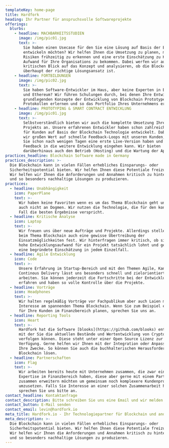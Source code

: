 ```yaml
---
templateKey: home-page
title: Hardfork
heading: Ihr Partner für anspruchsvolle Softwareprojekte
offerings:
  blurbs:
    - headline: MACHBARKEITSSTUDIEN
      image: /img/pic01.jpg
      text: >-
        Sie haben einen Usecase für den Sie eine Lösung auf Basis der Blockchain
        entwickeln möchten? Wir helfen Ihnen die Umsetzung zu planen, mögliche
        Risiken frühzeitig zu erkennen und eine erste Einschätzung zu Kosten und
        Aufwand für Ihre Organisations zu bekommen. Dabei werfen wir auch einen
        kritischen Blick auf das Konzept und analysieren, ob die Blockchain
        überhaupt der richtige Lösungsansatz ist.
    - headline: FORTBILDUNGEN
      image: /img/pic02.jpg
      text: >-
        Sie haben Software-Entwickler im Haus, aber keine Experten in Blockchain
        und Ethereum? Wir führen Schulungen durch, bei denen Ihre Entwickler die
        grundlegenden Konzepte der Entwicklung von Blockchain Prototypen und
        Protokollen erlernen und so das Portfolio Ihres Unternehmens erweitern.
    - headline: PROTOTYPING & SMART CONTRACT ENTWICKLUNG
      image: /img/pic01.jpg
      text: >-
        Selbstverständlich bieten wir auch die komplette Umsetzung Ihres
        Projekts an. Unsere erfahrenen Entwickler haben schon zahlreiche Apps
        für Kunden auf Basis der Blockchain Technologie entwickelt. Dabei legen
        wir großen Wert auf schnelle Feedback-Loops mit unseren Kunden, so dass
        Sie schon nach wenigen Tagen eine erste Live-Version haben und Ihr
        Feedback in die weitere Entwicklung eingehen kann. Wir bieten
        darüberhinaus auch den Betrieb (Hosting) und die Wartung der Apps an.
practices_headline: Blockchain Software made in Germany
practices_description: >-
  Die Blockchain kann in vielen Fällen erhebliches Einsparungs- oder
  Sicherheitspotential bieten. Wir helfen Ihnen diese Potentiale freizulegen.
  Wir helfen wir Ihnen die Anforderungen und Annahmen kritisch zu hinterfragen
  und so besonders nachhaltige Lösungen zu produzieren.
practices:
  - headline: Unabhängigkeit
    icon: PaperPlane
    text: >-
      Wir haben keine Favoriten wenn es um das Thema Blockchain geht und glauben
      auch nicht an Dogmen. Wir nutzen die Technologie, die für den konkreten
      Fall die besten Ergebnisse verspricht.
  - headline: Kritische Analyse
    icon: Laptop
    text: >-
      Wir freuen uns über neue Aufträge und Projekte. Allerdings stellen wir
      beim Thema Blockchain auch eine gewisse Übertreibung der
      Einsatzmöglichkeiten fest. Wir hinterfragen immer kritisch, ob sich der
      hohe Entwicklungsaufwand für ein Projekt tatsächlich lohnt und geben Ihnen
      eine begründete Einschätzung in jedem Einzelfall.
  - headline: Agile Entwicklung
    icon: Code
    text: >-
      Unsere Erfahrung im Startup-Bereich und mit den Themen Agile, Kanban und
      Continous Delivery lässt uns besonders schnell und zielorientiert
      arbeiten. Sie können jederzeit die Fortschritte bei der Entwicklung
      erfahren und haben so volle Kontrolle über die Projekte.
  - headline: Vorträge
    icon: Headphones
    text: >-
      Wir halten regelmäßig Vorträge vor Fachpublikum aber auch Laien mit
      Interesse am spannenden Thema Blockchain. Wenn Sie zum Beispiel ein Event
      für Ihre Kunden im Finanzbereich planen, sprechen Sie uns an.
  - headline: Reporting Tools
    icon: Heart
    text: >-
      Hardfork hat die Software [blooks](https://github.com/blooks) entwickelt,
      mit der Sie die aktuellen Bestände und Wertentwicklung von Cryptowährungen
      verfolgen können. Diese steht unter einer Open Source Lizenz zur
      Verfügung. Gerne helfen wir Ihnen mit der Integration oder Anpassung für
      Ihre Zwecke. So können Sie auch die buchhalterischen Herausforderungen der
      Blockchain lösen.
  - headline: Partnerschaften
    icon: Flag
    text: >-
      Wir arbeiten bereits heute mit Unternehmen zusammen, die zwar eine
      Expertise im Finanzbereich haben, diese aber gerne mit einem Partner
      zusammen erweitern möchten um gemeinsam noch komplexere Kundenprojekte
      umzusetzen. Falls Sie Interesse an einer solchen Zusammenarbeit haben,
      sprechen Sie uns bitte an.
contact_headline: Kontaktanfrage
contact_description: Bitte schreiben Sie uns eine Email und wir melden uns schnellstmöglich zurück.
contact_button: E-Mail senden
contact_email: levin@hardfork.io
meta_title: Hardfork.io - Ihr Technologiepartner für Blockchain und anderes
meta_description: >-
  Die Blockchain kann in vielen Fällen erhebliches Einsparungs- oder
  Sicherheitspotential bieten. Wir helfen Ihnen diese Potentiale freizulegen.
  Wir helfen wir Ihnen die Anforderungen und Annahmen kritisch zu hinterfragen
  und so besonders nachhaltige Lösungen zu produzieren.
---
```



